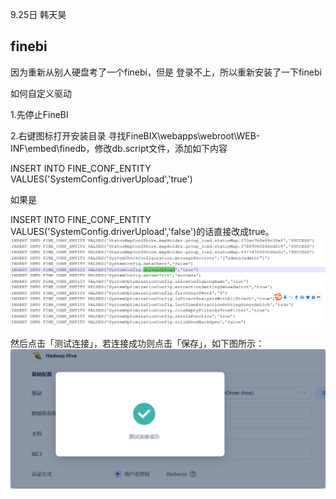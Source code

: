 9.25日 韩天昊
## finebi 
因为重新从别人硬盘考了一个finebi，但是
登录不上，所以重新安装了一下finebi

如何自定义驱动

1.先停止FineBI

2.右键图标打开安装目录 寻找FineBIX\webapps\webroot\WEB-INF\embed\finedb，修改db.script文件，添加如下内容

INSERT INTO FINE_CONF_ENTITY VALUES('SystemConfig.driverUpload','true')

如果是

INSERT INTO FINE_CONF_ENTITY VALUES('SystemConfig.driverUpload','false')的话直接改成true。
![](img/QQ_1758898754644.png)

然后点击「测试连接」，若连接成功则点击「保存」，如下图所示：
![](img/QQ_1758898780531.png)

